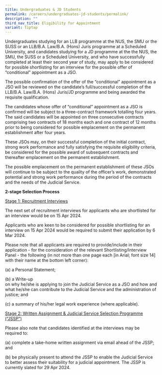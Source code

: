 ```yaml
---
title: Undergraduates & JD Students
permalink: /careers/undergraduates-jd-students/permalink/
description: ""
third_nav_title: Eligibility for Appointment
variant: tiptap
---
```

<p>Undergraduates studying for an LLB programme at the NUS, the SMU or the SUSS or an LLB/B.A. Law/B.A. (Hons) Juris programme at a Scheduled University, and candidates studying for a JD programme at the the NUS, the SMU, the SUSS or a Scheduled University, and who have successfully completed at least their second year of study, may apply to be considered for possible shortlisting for an interview for the possible offer of “conditional” appointment as a JSO.</p><p>The possible confirmation of the offer of the “conditional” appointment as a JSO will be reviewed on the candidate’s full/successful completion of the LLB/B.A. Law/B.A. (Hons) Juris/JD programme and being awarded the requisite qualification.</p><p>The candidates whose offer of “conditional” appointment as a JSO is confirmed will be subject to a three-contract framework totalling four years. The said candidates will be appointed on three consecutive contracts comprising two contracts of 18 months each and one contract of 12 months prior to being considered for possible emplacement on the permanent establishment after four years.</p><p>These JSOs may, on their successful completion of the initial contract, strong work performance and fully satisfying the requisite eligibility criteria, be considered for the possible award of subsequent contracts and thereafter emplacement on the permanent establishment.</p><p>The possible emplacement on the permanent establishment of these JSOs will continue to be subject to the quality of the officer’s work, demonstrated potential and strong work performance during the period of the contracts and the needs of the Judicial Service.</p><p><strong>2-stage Selection Process</strong></p><p><u>Stage 1: Recruitment Interviews</u></p><p>The next set of recruitment interviews for applicants who are shortlisted for an interview would be on 15 Apr 2024.</p><p>Applicants who are keen to be considered for possible shortlisting for an interview on 15 Apr 2024 would be required to submit their application by 6 Mar 2024.</p><p>Please note that all applicants are required to provide/include in their application - for the consideration of the relevant Shortlisting/Interview Panel - the following (in not more than one page each [in Arial; font size 14] with their name at the bottom left corner):</p><p>(a) a Personal Statement;</p><p>(b) a Write-up<br>on why he/she is applying to join the Judicial Service as a JSO and how and what he/she can contribute to the Judicial Service and the administration of justice; and</p><p>(c) a summary of his/her legal work experience (where applicable).</p><p><u>Stage 2: Written Assignment &amp; Judicial Service Selection Programme (“JSSP”)</u></p><p>Please also note that candidates identified at the interviews may be required to:</p><p>(a) complete a take-home written assignment via email ahead of the JSSP; and</p><p>(b) be physically present to attend the JSSP to enable the Judicial Service to better assess their suitability for a judicial appointment. The JSSP is currently slated for 29 Apr 2024.</p>